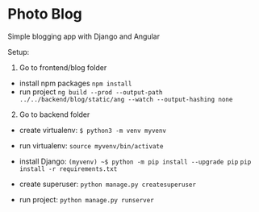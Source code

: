 # Photo Blog

Simple blogging app with Django and Angular

Setup:

1. Go to frontend/blog folder
* install npm packages
`npm install`
* run project
`ng build --prod --output-path ../../backend/blog/static/ang --watch --output-hashing none`

2. Go to backend folder
* create virtualenv:
`$ python3 -m venv myvenv`

* run virtualenv:
 `source myvenv/bin/activate`

* install Django:
`(myvenv) ~$ python -m pip install --upgrade pip`
`pip install -r requirements.txt`

* create superuser:
`python manage.py createsuperuser`

* run project:
`python manage.py runserver`
